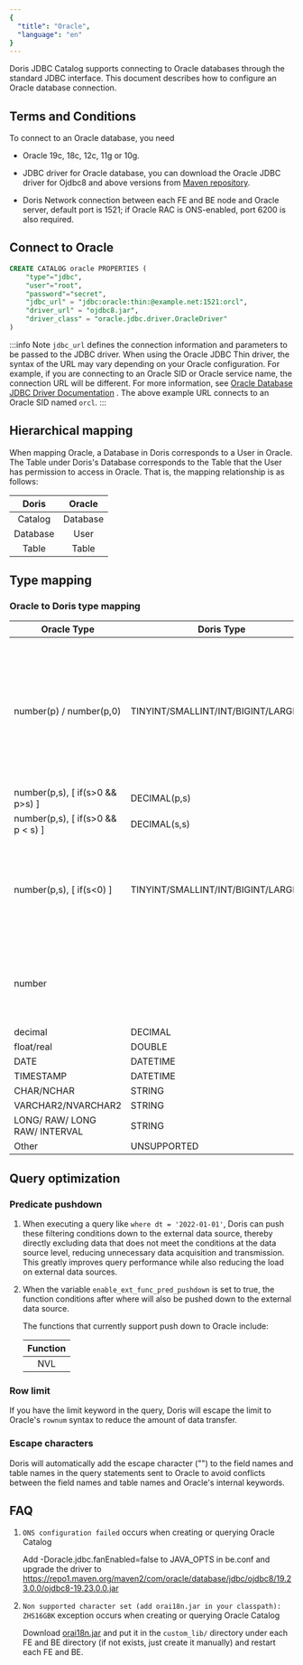 ```yaml
---
{
  "title": "Oracle",
  "language": "en"
}
---
```


Doris JDBC Catalog supports connecting to Oracle databases through the standard JDBC interface. This document describes how to configure an Oracle database connection.

## Terms and Conditions

To connect to an Oracle database, you need

- Oracle 19c, 18c, 12c, 11g or 10g.

- JDBC driver for Oracle database, you can download the Oracle JDBC driver for Ojdbc8 and above versions from [Maven repository](https://mvnrepository.com/artifact/com.oracle.database.jdbc).

- Doris Network connection between each FE and BE node and Oracle server, default port is 1521; if Oracle RAC is ONS-enabled, port 6200 is also required.

## Connect to Oracle

```sql
CREATE CATALOG oracle PROPERTIES (
    "type"="jdbc",
    "user"="root",
    "password"="secret",
    "jdbc_url" = "jdbc:oracle:thin:@example.net:1521:orcl",
    "driver_url" = "ojdbc8.jar",
    "driver_class" = "oracle.jdbc.driver.OracleDriver"
)
```

:::info Note
`jdbc_url` defines the connection information and parameters to be passed to the JDBC driver.
When using the Oracle JDBC Thin driver, the syntax of the URL may vary depending on your Oracle configuration.
For example, if you are connecting to an Oracle SID or Oracle service name, the connection URL will be different.
For more information, see [Oracle Database JDBC Driver Documentation](https://docs.oracle.com/en/database/oracle/oracle-database/19/jjdbc/data-sources-and-URLs.html) .
The above example URL connects to an Oracle SID named `orcl`.
:::

## Hierarchical mapping

When mapping Oracle, a Database in Doris corresponds to a User in Oracle. The Table under Doris's Database corresponds to the Table that the User has permission to access in Oracle. That is, the mapping relationship is as follows:

|  Doris   |  Oracle  |
|:--------:|:--------:|
| Catalog  | Database |
| Database |   User   |
|  Table   |  Table   |

## Type mapping

### Oracle to Doris type mapping

| Oracle Type                       | Doris Type                           | Comment                                                                                                                                                                            |
|-----------------------------------|--------------------------------------|------------------------------------------------------------------------------------------------------------------------------------------------------------------------------------|
| number(p) / number(p,0)           | TINYINT/SMALLINT/INT/BIGINT/LARGEINT | Doris will select the corresponding type according to the size of p: `p < 3` -> `TINYINT`; `p < 5 ` -> `SMALLINT`; `p < 10` -> `INT`; `p < 19` -> `BIGINT`; `p > 19` -> `LARGEINT` |
| number(p,s), [ if(s>0 && p>s) ]   | DECIMAL(p,s)                         |                                                                                                                                                                                    |
| number(p,s), [ if(s>0 && p < s) ] | DECIMAL(s,s)                         |                                                                                                                                                                                    |
| number(p,s), [ if(s<0) ]          | TINYINT/SMALLINT/INT/BIGINT/LARGEINT | If s<0, Doris will set p to p+\|s\|, and perform the sum The same mapping as number(p) / number(p,0)                                                                               |
| number                            |                                      | Doris currently does not support oracle types that do not specify p and s                                                                                                          |
| decimal                           | DECIMAL                              |                                                                                                                                                                                    |
| float/real                        | DOUBLE                               |                                                                                                                                                                                    |
| DATE                              | DATETIME                             |                                                                                                                                                                                    |
| TIMESTAMP                         | DATETIME                             |                                                                                                                                                                                    |
| CHAR/NCHAR                        | STRING                               |                                                                                                                                                                                    |
| VARCHAR2/NVARCHAR2                | STRING                               |                                                                                                                                                                                    |
| LONG/ RAW/ LONG RAW/ INTERVAL     | STRING                               |                                                                                                                                                                                    |
| Other                             | UNSUPPORTED                          |                                                                                                                                                                                    |


## Query optimization

### Predicate pushdown

1. When executing a query like `where dt = '2022-01-01'`, Doris can push these filtering conditions down to the external data source, thereby directly excluding data that does not meet the conditions at the data source level, reducing unnecessary data acquisition and transmission. This greatly improves query performance while also reducing the load on external data sources.

2. When the variable `enable_ext_func_pred_pushdown` is set to true, the function conditions after where will also be pushed down to the external data source.

   The functions that currently support push down to Oracle include:

   | Function |
   |:--------:|
   |   NVL    |

### Row limit

If you have the limit keyword in the query, Doris will escape the limit to Oracle's `rownum` syntax to reduce the amount of data transfer.

### Escape characters

Doris will automatically add the escape character ("") to the field names and table names in the query statements sent to Oracle to avoid conflicts between the field names and table names and Oracle's internal keywords.

## FAQ

1. `ONS configuration failed` occurs when creating or querying Oracle Catalog

   Add -Doracle.jdbc.fanEnabled=false to JAVA_OPTS in be.conf and upgrade the driver to https://repo1.maven.org/maven2/com/oracle/database/jdbc/ojdbc8/19.23.0.0/ojdbc8-19.23.0.0.jar

2. `Non supported character set (add orai18n.jar in your classpath): ZHS16GBK` exception occurs when creating or querying Oracle Catalog

   Download [orai18n.jar](https://www.oracle.com/database/technologies/appdev/jdbc-downloads.html) and put it in the `custom_lib/` directory under each FE and BE directory (if not exists, just create it manually) and restart each FE and BE.

